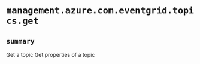 # `management.azure.com.eventgrid.topics.get`

## `summary`
Get a topic Get properties of a topic


